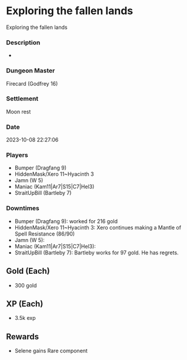 # Exploring the fallen lands
Exploring the fallen lands
### Description
-
### Dungeon Master
Firecard (Godfrey 16)
### Settlement
Moon rest
### Date
2023-10-08 22:27:06
### Players
* Bumper (Dragfang 9)
* HiddenMask/Xero 11~Hyacinth 3
* Jamn (W 5)
* Maniac  (Kam11|Ar7|S15|C7|Hel3)
* StraitUpBill (Bartleby 7)
### Downtimes
* Bumper (Dragfang 9): worked for 216 gold
* HiddenMask/Xero 11~Hyacinth 3: Xero continues making a Mantle of Spell Resistance (86/90)
* Jamn (W 5): 
* Maniac  (Kam11|Ar7|S15|C7|Hel3): 
* StraitUpBill (Bartleby 7): Bartleby works for 97 gold.  He has regrets.
## Gold (Each)
* 300 gold
## XP (Each)
* 3.5k exp
## Rewards
* Selene gains  Rare component